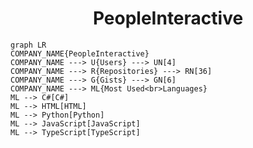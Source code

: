 <h1 align="center">PeopleInteractive</h1>

```mermaid
graph LR
COMPANY_NAME{PeopleInteractive}
COMPANY_NAME ---> U{Users} ---> UN[4]
COMPANY_NAME ---> R{Repositories} ---> RN[36]
COMPANY_NAME ---> G{Gists} ---> GN[6]
COMPANY_NAME ---> ML{Most Used<br>Languages}
ML --> C#[C#]
ML --> HTML[HTML]
ML --> Python[Python]
ML --> JavaScript[JavaScript]
ML --> TypeScript[TypeScript]
```
